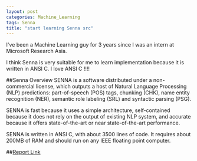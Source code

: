 ```yaml
---
layout: post
categories: Machine_Learning
tags: Senna
title: "start learning Senna src"
---
```


I've been a Machine Learning guy for 3 years since I was an intern at Microsoft Research Asia.

I think Senna is very suitable for me to learn implementation because it is written in ANSI C. I love ANSI C !!!!

##Senna Overview
SENNA is a software distributed under a non-commercial license, which outputs a host of Natural Language Processing (NLP) predictions: part-of-speech (POS) tags, chunking (CHK), name entity recognition (NER), semantic role labeling (SRL) and syntactic parsing (PSG).

SENNA is fast because it uses a simple architecture, self-contained because it does not rely on the output of existing NLP system, and accurate because it offers state-of-the-art or near state-of-the-art performance.

SENNA is written in ANSI C, with about 3500 lines of code. It requires about 200MB of RAM and should run on any IEEE floating point computer.

##[Report Link](http://arxiv.org/pdf/1103.0398v1.pdf)


